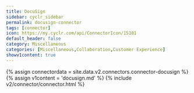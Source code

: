 ```yaml
---
title: DocuSign
sidebar: cyclr_sidebar
permalink: docusign-connector
tags: [connector]
icon: https://my.cyclr.com/api/ConnectorIcon/15101
default_header: false
category: Miscellaneous
categories: [Miscellaneous,Collaboration,Customer Experience]
showv1content: true
---
```

{% assign connectordata = site.data.v2.connectors.connector-docusign %}
{% assign v1content = 'docusign.md' %}
{% include v2/connector/connector.html %}	